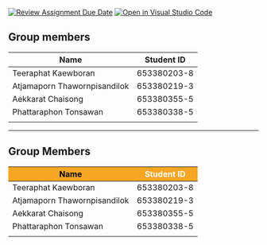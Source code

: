 [![Review Assignment Due Date](https://classroom.github.com/assets/deadline-readme-button-22041afd0340ce965d47ae6ef1cefeee28c7c493a6346c4f15d667ab976d596c.svg)](https://classroom.github.com/a/Bwpk2ByU)
[![Open in Visual Studio Code](https://classroom.github.com/assets/open-in-vscode-2e0aaae1b6195c2367325f4f02e2d04e9abb55f0b24a779b69b11b9e10269abc.svg)](https://classroom.github.com/online_ide?assignment_repo_id=17469247&assignment_repo_type=AssignmentRepo)

## Group members 

| Name      |  Student ID                          |
|-------------------|-------------------------------|
|Teeraphat Kaewboran | 653380203-8|
|Atjamaporn Thawornpisandilok |653380219-3|
|Aekkarat Chaisong| 653380355-5|
|Phattaraphon Tonsawan| 653380338-5|
|                    |              |  
---


## Group Members

<table>
  <thead>
    <tr>
      <th style="background-color: #f5a623; color: black;">Name</th>
      <th style="background-color: #f5a623; color: white;">Student ID</th>
    </tr>
  </thead>
  <tbody>
    <tr>
      <td>Teeraphat Kaewboran</td>
      <td>653380203-8</td>
    </tr>
    <tr>
      <td>Atjamaporn Thawornpisandilok</td>
      <td>653380219-3</td>
    </tr>
    <tr>
      <td>Aekkarat Chaisong</td>
      <td>653380355-5</td>
    </tr>
    <tr>
      <td>Phattaraphon Tonsawan</td>
      <td>653380338-5</td>
    </tr>
    <tr>
      <td colspan="2"></td>
    </tr>
  </tbody>
</table>
